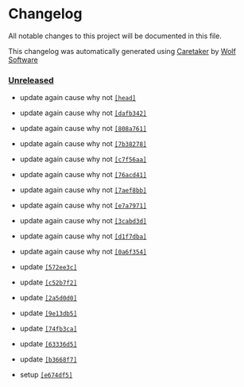 # Changelog

All notable changes to this project will be documented in this file.


This changelog was automatically generated using [Caretaker](https://github.com/DevelopersToolbox/caretaker) by [Wolf Software](https://github.com/WolfSoftware)

### [Unreleased](https://github.com/DevelopersToolbox/label-test/commits/master)

- update again cause why not [`[head]`](https://github.com/DevelopersToolbox/label-test/commit/)

- update again cause why not [`[dafb342]`](https://github.com/DevelopersToolbox/label-test/commit/dafb342c732ed3ca6ec53aa72cc6a11f53766f9b)

- update again cause why not [`[808a761]`](https://github.com/DevelopersToolbox/label-test/commit/808a76141be9d74faca9cb50ede3522554c147c3)

- update again cause why not [`[7b38278]`](https://github.com/DevelopersToolbox/label-test/commit/7b3827819fff41d32c55676865962afcf6169da8)

- update again cause why not [`[c7f56aa]`](https://github.com/DevelopersToolbox/label-test/commit/c7f56aa49305e8bc44b4ebfbf6134f17b18d52df)

- update again cause why not [`[76acd41]`](https://github.com/DevelopersToolbox/label-test/commit/76acd417393e9490a94e892fd164907e05849b1b)

- update again cause why not [`[7aef8bb]`](https://github.com/DevelopersToolbox/label-test/commit/7aef8bb93231c540dc8cab5dd6aa87ce3227ca48)

- update again cause why not [`[e7a7971]`](https://github.com/DevelopersToolbox/label-test/commit/e7a7971ffadc110e2b8340100c42c3cd256a49d1)

- update again cause why not [`[3cabd3d]`](https://github.com/DevelopersToolbox/label-test/commit/3cabd3da9295efaae57df5db206660c1cef33171)

- update again cause why not [`[d1f7dba]`](https://github.com/DevelopersToolbox/label-test/commit/d1f7dba67710bd4ac47a6419ad89ca3049acda56)

- update again cause why not [`[0a6f354]`](https://github.com/DevelopersToolbox/label-test/commit/0a6f35420c1ee9c5c523c6e833cd28e2b8308bda)

- update [`[572ee3c]`](https://github.com/DevelopersToolbox/label-test/commit/572ee3c696939940ca90ad6c899a1b5852f03486)

- update [`[c52b7f2]`](https://github.com/DevelopersToolbox/label-test/commit/c52b7f2a8ebef373d7785c73c070dca46a749775)

- update [`[2a5d0d0]`](https://github.com/DevelopersToolbox/label-test/commit/2a5d0d08826708939d280d0ac5c9b39edfcbb984)

- update [`[9e13db5]`](https://github.com/DevelopersToolbox/label-test/commit/9e13db5c3e91f35cf1fd9d673086a59b3029d511)

- update [`[74fb3ca]`](https://github.com/DevelopersToolbox/label-test/commit/74fb3cae89478530cc804cc9d29036e8fa4fc752)

- update [`[63336d5]`](https://github.com/DevelopersToolbox/label-test/commit/63336d5579b69787b5aea09d04f3c2d8005baf7b)

- update [`[b3668f7]`](https://github.com/DevelopersToolbox/label-test/commit/b3668f737d299f7d4b93c4b65fe21764c9481cd1)

- setup [`[e674df5]`](https://github.com/DevelopersToolbox/label-test/commit/e674df569f4b4e56c45c1dbf730520c2ff431e35)

